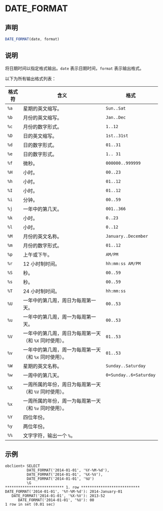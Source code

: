 DATE_FORMAT 
================================



声明 
-----------------------

```javascript
DATE_FORMAT(date, format)
```



说明 
-----------------------

将日期时间以指定格式输出。`date` 表示日期时间，`format` 表示输出格式。

以下为所有输出格式列表：


| 格式符  |               含义               |           格式           |
|------|--------------------------------|------------------------|
| `%a` | 星期的英文缩写。                       | `Sun..Sat`             |
| `%b` | 月份的英文缩写。                       | `Jan..Dec`             |
| `%c` | 月份的数字形式。                       | `1..12`                |
| `%D` | 日的英文缩写。                        | `1st..31st`            |
| `%d` | 日的数字形式。                        | `01..31`               |
| `%e` | 日的数字形式。                        | `1.. 31`               |
| `%f` | 微秒。                            | `000000..999999`       |
| `%H` | 小时。                            | `00..23`               |
| `%h` | 小时。                            | `01..12`               |
| `%I` | 小时。                            | `01..12`               |
| `%i` | 分钟。                            | `00..59`               |
| `%j` | 一年中的第几天。                       | `001..366`             |
| `%k` | 小时。                            | `0..23`                |
| `%l` | 小时。                            | `0..12`                |
| `%M` | 月份的英文名称。                       | `January..December`    |
| `%m` | 月份的数字形式。                       | `01..12`               |
| `%p` | 上午或下午。                         | `AM/PM`                |
| `%r` | 12 小时制时间。                      | `hh:mm:ss AM/PM`       |
| `%S` | 秒。                             | `00..59`               |
| `%s` | 秒。                             | `00..59`               |
| `%T` | 24 小时制时间。                      | `hh:mm:ss`             |
| `%U` | 一年中的第几周，周日为每周第一天。              | `00..53`               |
| `%u` | 一年中的第几周，周一为每周第一天。              | `00..53`               |
| `%V` | 一年中的第几周，周日为每周第一天（和 `%X` 同时使用）。 | `01..53`               |
| `%v` | 一年中的第几周，周一为每周第一天（和 `%x` 同时使用）。 | `01..53`               |
| `%W` | 星期的英文名称。                       | `Sunday..Saturday`     |
| `%w` | 一周中的第几天。                       | `0=Sunday..6=Saturday` |
| `%X` | 一周所属的年份，周日为每周第一天（和 `%V` 同时使用）。 |                        |
| `%x` | 一周所属的年份，周一为每周第一天（和 `%v` 同时使用）。 |                        |
| `%Y` | 四位年份。                          |                        |
| `%y` | 两位年份。                          |                        |
| `%%` | 文字字符，输出一个 `%`。                 |                        |



示例 
-----------------------

```unknow
obclient> SELECT
          DATE_FORMAT('2014-01-01', '%Y-%M-%d'),
          DATE_FORMAT('2014-01-01', '%X-%V'),
          DATE_FORMAT('2014-01-01', '%U')
          \G
*************************** 1. row ***************************
DATE_FORMAT('2014-01-01', '%Y-%M-%d'): 2014-January-01
   DATE_FORMAT('2014-01-01', '%X-%V'): 2013-52
      DATE_FORMAT('2014-01-01', '%U'): 00
1 row in set (0.01 sec)
```


